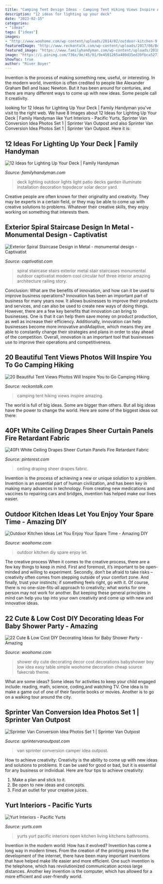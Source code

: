 ```yaml
---
title: "Camping Tent Design Ideas - Camping Tent Hiking Views Inspire Amazing"
description: "12 ideas for lighting up your deck"
date: "2023-02-15"
categories:
- "ideas"
tags: ["ideas"]
images:
- "http://www.woohome.com/wp-content/uploads/2014/02/outdoor-kitchen-9.jpg"
featuredImage: "http://www.reckontalk.com/wp-content/uploads/2017/06/Beautiful-Tent-Views-Photos-Will-Inspire-You-to-Go-Camping-Hiking-3.jpg"
featured_image: "https://www.familyhandyman.com/wp-content/uploads/2018/03/shutterstock_570448669.jpg"
image: "https://i.pinimg.com/736x/9e/45/01/9e4501265a480d35ed39fbca5273cf97.jpg"
ShowToc: true
author: "River Boyer"
---
```



Invention is the process of making something new, useful, or interesting. In the modern world, invention is often credited to people like Alexander Graham Bell and Isaac Newton. But it has been around for centuries, and there are many different ways to come up with new ideas. Some people call it creativity.

	

		
looking for 12 Ideas for Lighting Up Your Deck | Family Handyman you've visit to the right web. We have 8 Images about 12 Ideas for Lighting Up Your Deck | Family Handyman like Yurt Interiors - Pacific Yurts, Sprinter Van Conversion Idea Photos Set 1 | Sprinter Van Outpost and also Sprinter Van Conversion Idea Photos Set 1 | Sprinter Van Outpost. Here it is:
		
    
## 12 Ideas For Lighting Up Your Deck | Family Handyman

<img loading=lazy src="https://www.familyhandyman.com/wp-content/uploads/2018/03/shutterstock_570448669.jpg" onerror="this.onerror=null;this.src='https://tse1.mm.bing.net/th?id=OIP.-lK8TqOJdjqcgYwURkF8XwHaHa&amp;pid=15.1';" alt="12 Ideas for Lighting Up Your Deck | Family Handyman">

_Source: familyhandyman.com_

>deck lighting outdoor lights light patio decks garden illuminate installation decoration topsdecor solar decor yard. 

	

Creative people are often known for their originality and creativity. They may be experts in a certain field, or they may be able to come up with creative solutions to problems. Whatever their creative skills, they enjoy working on something that interests them.

    
## Exterior Spiral Staircase Design In Metal - Monumental Design - Captivatist

<img loading=lazy src="http://captivatist.com/wp-content/uploads/2015/11/hof-spiral-staircase.jpg" onerror="this.onerror=null;this.src='https://tse2.mm.bing.net/th?id=OIP.Vgs5UgIW1CSn_oD1X19H2wAAAA&amp;pid=15.1';" alt="Exterior Spiral Staircase Design in Metal - monumental design - Captivatist">

_Source: captivatist.com_

>spiral staircase stairs exterior metal stair staircases monumental outdoor captivatist modern cool circular hof three interior amazing architecture railing story. 

	

Conclusion: What are the benefits of innovation, and how can it be used to improve business operations?
Innovation has been an important part of business for many years now. It allows businesses to improve their products and services, and can also be used to create new ways of doing things. However, there are a few key benefits that innovation can bring to businesses. One is that it can help them save money on product production, as well as increase their efficiency. Additionally, innovation can help businesses become more innovative andAdaptive, which means they are able to constantly change their strategies and plans in order to stay ahead of the competition. Overall, innovation is an important tool that businesses use to improve their operations and competitiveness.

    
## 20 Beautiful Tent Views Photos Will Inspire You To Go Camping Hiking

<img loading=lazy src="http://www.reckontalk.com/wp-content/uploads/2017/06/Beautiful-Tent-Views-Photos-Will-Inspire-You-to-Go-Camping-Hiking-3.jpg" onerror="this.onerror=null;this.src='https://tse1.mm.bing.net/th?id=OIP.FEtIyV7Ty2eXKL_cPRpEQAHaHa&amp;pid=15.1';" alt="20 Beautiful Tent Views Photos Will Inspire You to Go Camping Hiking">

_Source: reckontalk.com_

>camping tent hiking views inspire amazing. 

	

The world is full of big ideas. Some are bigger than others. But all big ideas have the power to change the world. Here are some of the biggest ideas out there:

    
## 40Ft White Ceiling Drapes Sheer Curtain Panels Fire Retardant Fabric

<img loading=lazy src="https://i.pinimg.com/736x/9e/45/01/9e4501265a480d35ed39fbca5273cf97.jpg" onerror="this.onerror=null;this.src='https://tse4.mm.bing.net/th?id=OIP.wiK16FyJwAEYaIiYM_6QVQHaHa&amp;pid=15.1';" alt="40Ft White Ceiling Drapes Sheer Curtain Panels Fire Retardant Fabric">

_Source: pinterest.com_

>ceiling draping sheer drapes fabric. 

	

Invention is the process of achieving a new or unique solution to a problem. Invention is an essential part of human civilization, and has been key in making many advances in technology. From creating new medications and vaccines to repairing cars and bridges, invention has helped make our lives easier.

    
## Outdoor Kitchen Ideas Let You Enjoy Your Spare Time - Amazing DIY

<img loading=lazy src="http://www.woohome.com/wp-content/uploads/2014/02/outdoor-kitchen-9.jpg" onerror="this.onerror=null;this.src='https://tse1.mm.bing.net/th?id=OIP.tFdWilu2fD_osa0H4TcVvQHaHa&amp;pid=15.1';" alt="Outdoor Kitchen Ideas Let You Enjoy Your Spare Time - Amazing DIY">

_Source: woohome.com_

>outdoor kitchen diy spare enjoy let. 

	

The creative process
When it comes to the creative process, there are a few key things to keep in mind. First and foremost, it’s important to be open-minded and willing to experiment. Secondly, don’t be afraid to take risks – creativity often comes from stepping outside of your comfort zone. And finally, trust your instincts; if something feels right, go with it.
Of course, there is no one-size-fits-all approach to creativity; what works for one person may not work for another. But keeping these general principles in mind can help you tap into your own creativity and come up with new and innovative ideas.

    
## 22 Cute &amp; Low Cost DIY Decorating Ideas For Baby Shower Party - Amazing

<img loading=lazy src="http://www.woohome.com/wp-content/uploads/2015/04/baby-shower-decor-ideas-woohome-12.jpg" onerror="this.onerror=null;this.src='https://tse1.mm.bing.net/th?id=OIP.Y0WiKLC8KQhAyru3Tn031wHaJ4&amp;pid=15.1';" alt="22 Cute &amp; Low Cost DIY Decorating Ideas for Baby Shower Party - Amazing">

_Source: woohome.com_

>shower diy cute decorating decor cost decorations babyshower boy low idea easy table simple woohome decoration cheap source fakecrab theme. 

	

What are some ideas?
Some ideas for activities to keep your child engaged include: reading, math, science, coding,and watching TV. One idea is to make a game out of one of their favorite books or movies. Another is to go on a walking tour around the city.

    
## Sprinter Van Conversion Idea Photos Set 1 | Sprinter Van Outpost

<img loading=lazy src="http://www.sprintervanoutpost.com/wp-content/uploads/2017/11/Sprinter-van-camper-van-conversion-ideas-set1-4-e1510954126818.jpg" onerror="this.onerror=null;this.src='https://tse3.mm.bing.net/th?id=OIP.b7GBAr3l1xVzVTxPk6FGaQHaJ4&amp;pid=15.1';" alt="Sprinter Van Conversion Idea Photos Set 1 | Sprinter Van Outpost">

_Source: sprintervanoutpost.com_

>van sprinter conversion camper idea outpost. 

	

How to achieve creativity:
Creativity is the ability to come up with new ideas and solutions to problems. It can be used for good or bad, but it is essential for any business or individual. Here are four tips to achieve creativity:
1. Make a plan and stick to it.
2. Be open to new ideas and concepts.
3. Find an outlet for your creative juices.

    
## Yurt Interiors - Pacific Yurts

<img loading=lazy src="http://www.yurts.com/wp-content/uploads/2015/07/Pacific-Yurts-Open-Kitchen.jpg" onerror="this.onerror=null;this.src='https://tse3.mm.bing.net/th?id=OIP.oWIo84SmS1AVqLKILwOFBQHaE3&amp;pid=15.1';" alt="Yurt Interiors - Pacific Yurts">

_Source: yurts.com_

>yurts yurt pacific interiors open kitchen living kitchens bathrooms. 

	

Invention in the modern world: How has it evolved?
Invention has come a long way in modern times. From the creation of the printing press to the development of the internet, there have been many important inventions that have helped make life easier and more efficient. One such invention is the telephone, which has revolutionized communication across large distances. Another key invention is the computer, which has allowed for a more efficient and user-friendly world.

